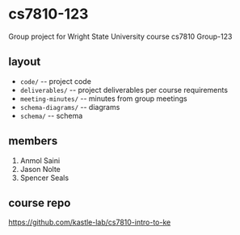 # cs7810-123

Group project for Wright State University course cs7810
Group-123

## layout
* `code/` -- project code
* `deliverables/` -- project deliverables per course requirements
* `meeting-minutes/` -- minutes from group meetings
* `schema-diagrams/` -- diagrams
* `schema/` -- schema

## members
1. Anmol Saini
2. Jason Nolte
3. Spencer Seals 

## course repo
https://github.com/kastle-lab/cs7810-intro-to-ke
